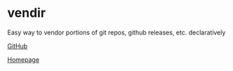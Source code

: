 # vendir

Easy way to vendor portions of git repos, github releases, etc. declaratively

[GitHub](https://github.com/k14s/vendir)

[Homepage](https://carvel.dev/)
